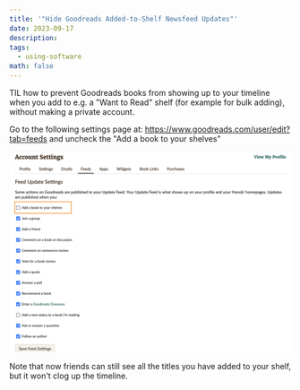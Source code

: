 ```yaml
---
title: '"Hide Goodreads Added-to-Shelf Newsfeed Updates"'
date: 2023-09-17
description: 
tags:
  - using-software
math: false
---
```


TIL how to prevent Goodreads books from showing up to your timeline when you add to e.g. a "Want to Read" shelf (for example for bulk adding), without making a private account.

Go to the following settings page at: <https://www.goodreads.com/user/edit?tab=feeds> and uncheck the "Add a book to your shelves"

![Screenshot 2023-09-17 at 11.28.05 AM](attachments/Screenshot%202023-09-17%20at%2011.28.05%20AM.png)

Note that now friends can still see all the titles you have added to your shelf, but it won't clog up the timeline.

